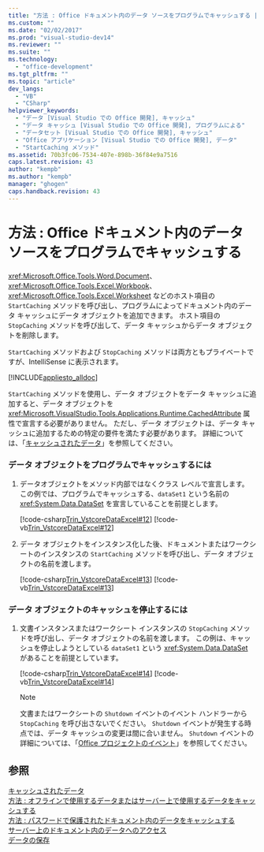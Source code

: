 ```yaml
---
title: "方法 : Office ドキュメント内のデータ ソースをプログラムでキャッシュする | Microsoft Docs"
ms.custom: ""
ms.date: "02/02/2017"
ms.prod: "visual-studio-dev14"
ms.reviewer: ""
ms.suite: ""
ms.technology: 
  - "office-development"
ms.tgt_pltfrm: ""
ms.topic: "article"
dev_langs: 
  - "VB"
  - "CSharp"
helpviewer_keywords: 
  - "データ [Visual Studio での Office 開発], キャッシュ"
  - "データ キャッシュ [Visual Studio での Office 開発], プログラムによる"
  - "データセット [Visual Studio での Office 開発], キャッシュ"
  - "Office アプリケーション [Visual Studio での Office 開発], データ"
  - "StartCaching メソッド"
ms.assetid: 70b3fc06-7534-407e-898b-36f84e9a7516
caps.latest.revision: 43
author: "kempb"
ms.author: "kempb"
manager: "ghogen"
caps.handback.revision: 43
---
```

# 方法 : Office ドキュメント内のデータ ソースをプログラムでキャッシュする
  <xref:Microsoft.Office.Tools.Word.Document>、<xref:Microsoft.Office.Tools.Excel.Workbook>、<xref:Microsoft.Office.Tools.Excel.Worksheet> などのホスト項目の `StartCaching` メソッドを呼び出し、プログラムによってドキュメント内のデータ キャッシュにデータ オブジェクトを追加できます。  ホスト項目の `StopCaching` メソッドを呼び出して、データ キャッシュからデータ オブジェクトを削除します。  
  
 `StartCaching` メソッドおよび `StopCaching` メソッドは両方ともプライベートですが、IntelliSense に表示されます。  
  
 [!INCLUDE[appliesto_alldoc](../vsto/includes/appliesto-alldoc-md.md)]  
  
 `StartCaching` メソッドを使用し、データ オブジェクトをデータ キャッシュに追加すると、データ オブジェクトを <xref:Microsoft.VisualStudio.Tools.Applications.Runtime.CachedAttribute> 属性で宣言する必要がありません。  ただし、データ オブジェクトは、データ キャッシュに追加するための特定の要件を満たす必要があります。  詳細については、「[キャッシュされたデータ](../vsto/caching-data.md)」を参照してください。  
  
### データ オブジェクトをプログラムでキャッシュするには  
  
1.  データオブジェクトをメソッド内部ではなくクラス レベルで宣言します。  この例では、プログラムでキャッシュする、`dataSet1` という名前の <xref:System.Data.DataSet> を宣言していることを前提とします。  
  
     [!code-csharp[Trin_VstcoreDataExcel#12](../snippets/csharp/VS_Snippets_OfficeSP/Trin_VstcoreDataExcel/CS/Sheet1.cs#12)]
     [!code-vb[Trin_VstcoreDataExcel#12](../snippets/visualbasic/VS_Snippets_OfficeSP/Trin_VstcoreDataExcel/VB/Sheet1.vb#12)]  
  
2.  データ オブジェクトをインスタンス化した後、ドキュメントまたはワークシートのインスタンスの `StartCaching` メソッドを呼び出し、データ オブジェクトの名前を渡します。  
  
     [!code-csharp[Trin_VstcoreDataExcel#13](../snippets/csharp/VS_Snippets_OfficeSP/Trin_VstcoreDataExcel/CS/Sheet1.cs#13)]
     [!code-vb[Trin_VstcoreDataExcel#13](../snippets/visualbasic/VS_Snippets_OfficeSP/Trin_VstcoreDataExcel/VB/Sheet1.vb#13)]  
  
### データ オブジェクトのキャッシュを停止するには  
  
1.  文書インスタンスまたはワークシート インスタンスの `StopCaching` メソッドを呼び出し、データ オブジェクトの名前を渡します。  この例は、キャッシュを停止しようとしている `dataSet1` という <xref:System.Data.DataSet> があることを前提としています。  
  
     [!code-csharp[Trin_VstcoreDataExcel#14](../snippets/csharp/VS_Snippets_OfficeSP/Trin_VstcoreDataExcel/CS/Sheet1.cs#14)]
     [!code-vb[Trin_VstcoreDataExcel#14](../snippets/visualbasic/VS_Snippets_OfficeSP/Trin_VstcoreDataExcel/VB/Sheet1.vb#14)]  
  
    > [!NOTE]  
    >  文書またはワークシートの `Shutdown` イベントのイベント ハンドラーから `StopCaching` を呼び出さないでください。  `Shutdown` イベントが発生する時点では、データ キャッシュの変更は間に合いません。  `Shutdown` イベントの詳細については、「[Office プロジェクトのイベント](../vsto/events-in-office-projects.md)」を参照してください。  
  
## 参照  
 [キャッシュされたデータ](../vsto/caching-data.md)   
 [方法 : オフラインで使用するデータまたはサーバー上で使用するデータをキャッシュする](../vsto/how-to-cache-data-for-use-offline-or-on-a-server.md)   
 [方法 : パスワードで保護されたドキュメント内のデータをキャッシュする](../vsto/how-to-cache-data-in-a-password-protected-document.md)   
 [サーバー上のドキュメント内のデータへのアクセス](../vsto/accessing-data-in-documents-on-the-server.md)   
 [データの保存](../data-tools/saving-data.md)  
  
  